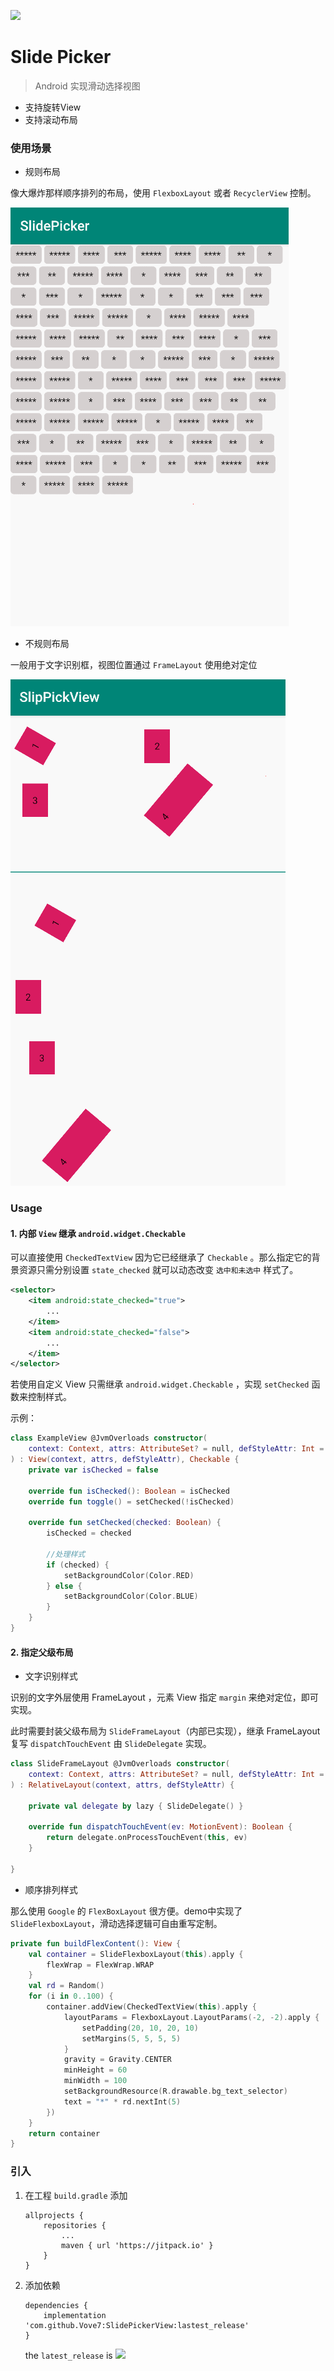 
[![](https://jitpack.io/v/Vove7/SlidePickerView.svg)](https://jitpack.io/#Vove7/SlidePicker)

# Slide Picker

> Android 实现滑动选择视图

- 支持旋转View
- 支持滚动布局


### 使用场景


- 规则布局

像大爆炸那样顺序排列的布局，使用 `FlexboxLayout` 或者 `RecyclerView` 控制。

![](screenshots/demo1.gif)


- 不规则布局

一般用于文字识别框，视图位置通过 `FrameLayout` 使用绝对定位

![](screenshots/demo.gif)


### Usage

#### 1. 内部 `View` 继承 `android.widget.Checkable`

可以直接使用 `CheckedTextView` 因为它已经继承了 `Checkable` 。那么指定它的背景资源只需分别设置 `state_checked` 就可以动态改变 `选中和未选中` 样式了。

```xml
<selector>
    <item android:state_checked="true">
        ...
    </item>
    <item android:state_checked="false">
        ...
    </item>
</selector>
```

若使用自定义 View 只需继承 `android.widget.Checkable` ，实现 `setChecked` 函数来控制样式。

示例：

```kotlin
class ExampleView @JvmOverloads constructor(
    context: Context, attrs: AttributeSet? = null, defStyleAttr: Int = 0
) : View(context, attrs, defStyleAttr), Checkable {
    private var isChecked = false

    override fun isChecked(): Boolean = isChecked
    override fun toggle() = setChecked(!isChecked)

    override fun setChecked(checked: Boolean) {
        isChecked = checked

        //处理样式
        if (checked) {
            setBackgroundColor(Color.RED)
        } else {
            setBackgroundColor(Color.BLUE)
        }
    }
}
```


#### 2. 指定父级布局


- 文字识别样式

识别的文字外层使用 FrameLayout ，元素 View 指定 `margin` 来绝对定位，即可实现。


此时需要封装父级布局为 `SlideFrameLayout`（内部已实现），继承 FrameLayout 复写 `dispatchTouchEvent` 由 `SlideDelegate` 实现。


```kotlin
class SlideFrameLayout @JvmOverloads constructor(
    context: Context, attrs: AttributeSet? = null, defStyleAttr: Int = 0
) : RelativeLayout(context, attrs, defStyleAttr) {

    private val delegate by lazy { SlideDelegate() }

    override fun dispatchTouchEvent(ev: MotionEvent): Boolean {
        return delegate.onProcessTouchEvent(this, ev)
    }

}
```


- 顺序排列样式

那么使用 `Google` 的 `FlexBoxLayout` 很方便。demo中实现了 `SlideFlexboxLayout`，滑动选择逻辑可自由重写定制。


```kotlin
private fun buildFlexContent(): View {
    val container = SlideFlexboxLayout(this).apply {
        flexWrap = FlexWrap.WRAP
    }
    val rd = Random()
    for (i in 0..100) {
        container.addView(CheckedTextView(this).apply {
            layoutParams = FlexboxLayout.LayoutParams(-2, -2).apply {
                setPadding(20, 10, 20, 10)
                setMargins(5, 5, 5, 5)
            }
            gravity = Gravity.CENTER
            minHeight = 60
            minWidth = 100
            setBackgroundResource(R.drawable.bg_text_selector)
            text = "*" * rd.nextInt(5)
        })
    }
    return container
}
```


### 引入

1. 在工程 `build.gradle` 添加

    ```
    allprojects {
        repositories {
            ...
            maven { url 'https://jitpack.io' }
        }
    }
    ```


2. 添加依赖

    ```
    dependencies {
        implementation 'com.github.Vove7:SlidePickerView:lastest_release'
    }
    ```

    the `latest_release` is ![](https://jitpack.io/v/Vove7/SlidePickerView.svg)
